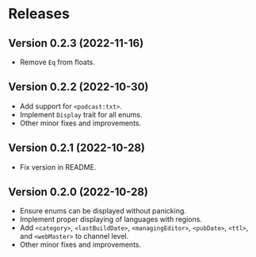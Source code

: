 # Releases

## Version 0.2.3 (2022-11-16)

- Remove `Eq` from floats.

## Version 0.2.2 (2022-10-30)

- Add support for `<podcast:txt>`.
- Implement `Display` trait for all enums.
- Other minor fixes and improvements.

## Version 0.2.1 (2022-10-28)

- Fix version in README.

## Version 0.2.0 (2022-10-28)

- Ensure enums can be displayed without panicking.
- Implement proper displaying of languages with regions.
- Add `<category>`, `<lastBuildDate>`, `<managingEditor>`, `<pubDate>`, `<ttl>`, and `<webMaster>` to channel level.
- Other minor fixes and improvements.
